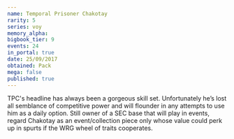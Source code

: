 ```yaml
---
name: Temporal Prisoner Chakotay
rarity: 5
series: voy
memory_alpha:
bigbook_tier: 9
events: 24
in_portal: true
date: 25/09/2017
obtained: Pack
mega: false
published: true
---
```


TPC's headline has always been a gorgeous skill set. Unfortunately he’s lost all semblance of competitive power and will flounder in any attempts to use him as a daily option. Still owner of a SEC base that will play in events, regard Chakotay as an event/collection piece only whose value could perk up in spurts if the WRG wheel of traits cooperates.
